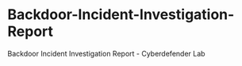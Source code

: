 # Backdoor-Incident-Investigation-Report
Backdoor Incident Investigation Report - Cyberdefender Lab
